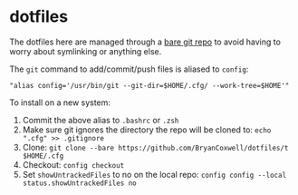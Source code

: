 # dotfiles

The dotfiles here are managed through a [bare git repo](https://www.atlassian.com/git/tutorials/dotfiles) to avoid having to worry about symlinking or anything else.

The `git` command to add/commit/push files is aliased to `config`:
```
"alias config='/usr/bin/git --git-dir=$HOME/.cfg/ --work-tree=$HOME'"
```

To install on a new system:
1. Commit the above alias to `.bashrc` or `.zsh`
2. Make sure git ignores the directory the repo will be cloned to: `echo ".cfg" >> .gitignore`
3. Clone: `git clone --bare https://github.com/BryanCoxwell/dotfiles/t $HOME/.cfg`
4. Checkout: `config checkout`
5. Set `showUntrackedFiles` to no on the local repo: `config config --local status.showUntrackedFiles no`
